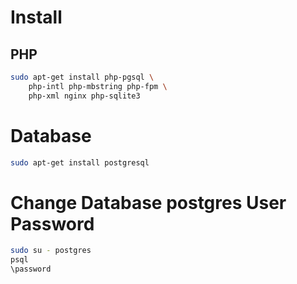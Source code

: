 
# Install

## PHP

```sh
sudo apt-get install php-pgsql \
    php-intl php-mbstring php-fpm \
    php-xml nginx php-sqlite3
```

# Database

```sh
sudo apt-get install postgresql
```

# Change Database postgres User Password
```sh
sudo su - postgres
psql
\password

```


